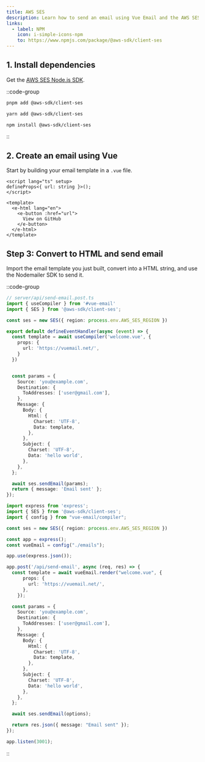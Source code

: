 ```yaml
---
title: AWS SES
description: Learn how to send an email using Vue Email and the AWS SES Node.js SDK.
links:
  - label: NPM
    icon: i-simple-icons-npm
    to: https://www.npmjs.com/package/@aws-sdk/client-ses
---
```


## 1. Install dependencies

Get the [AWS SES Node.js SDK](https://docs.aws.amazon.com/AWSJavaScriptSDK/v3/latest/clients/client-ses/).

::code-group

```sh [pnpm]
pnpm add @aws-sdk/client-ses
```
```sh [yarn]
yarn add @aws-sdk/client-ses
```
```sh [npm]
npm install @aws-sdk/client-ses
```

::

## 2. Create an email using Vue

Start by building your email template in a `.vue` file.


```vue [emails/welcome.vue]
<script lang="ts" setup>
defineProps<{ url: string }>();
</script>

<template>
  <e-html lang="en">
    <e-button :href="url">
      View on GitHub
    </e-button>
  </e-html>
</template>
```

## Step 3: Convert to HTML and send email

Import the email template you just built, convert into a HTML string, and use the Nodemailer SDK to send it.

::code-group

```ts [Nuxt 3]
// server/api/send-email.post.ts
import { useCompiler } from '#vue-email'
import { SES } from '@aws-sdk/client-ses';

const ses = new SES({ region: process.env.AWS_SES_REGION })

export default defineEventHandler(async (event) => {
  const template = await useCompiler('welcome.vue', {
    props: {
      url: 'https://vuemail.net/',
    }
  })


  const params = {
    Source: 'you@example.com',
    Destination: {
      ToAddresses: ['user@gmail.com'],
    },
    Message: {
      Body: {
        Html: {
          Charset: 'UTF-8',
          Data: template,
        },
      },
      Subject: {
        Charset: 'UTF-8',
        Data: 'hello world',
      },
    },
  };

  await ses.sendEmail(params);
  return { message: 'Email sent' };
});
```

```ts [NodeJs]
import express from 'express';
import { SES } from '@aws-sdk/client-ses';
import { config } from "vue-email/compiler";

const ses = new SES({ region: process.env.AWS_SES_REGION })

const app = express();
const vueEmail = config("./emails");

app.use(express.json());

app.post('/api/send-email', async (req, res) => {
  const template = await vueEmail.render("welcome.vue", {
      props: {
        url: 'https://vuemail.net/',
      },
    });

  const params = {
    Source: 'you@example.com',
    Destination: {
      ToAddresses: ['user@gmail.com'],
    },
    Message: {
      Body: {
        Html: {
          Charset: 'UTF-8',
          Data: template,
        },
      },
      Subject: {
        Charset: 'UTF-8',
        Data: 'hello world',
      },
    },
  };

  await ses.sendEmail(options);

  return res.json({ message: "Email sent" });
});

app.listen(3001);
```

::
